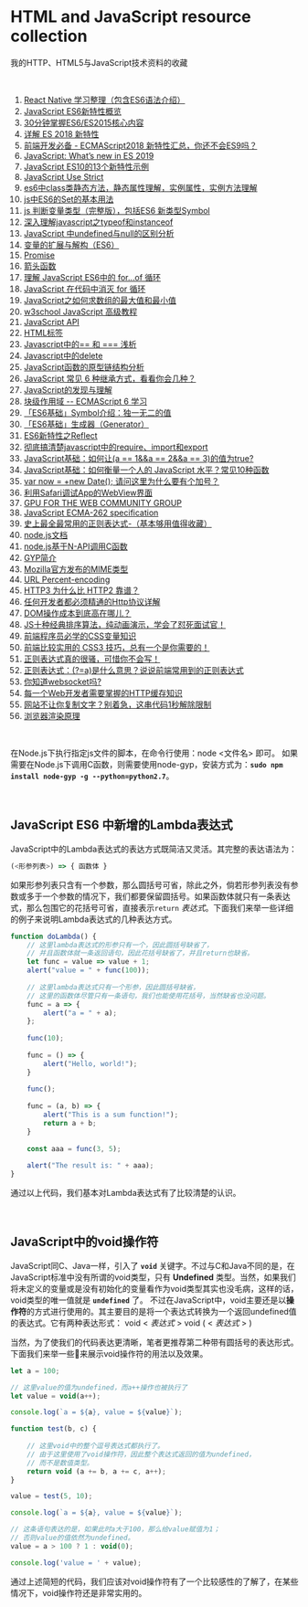 # HTML and JavaScript resource collection
我的HTTP、HTML5与JavaScript技术资料的收藏

<br />

1. [React Native 学习整理（包含ES6语法介绍）](https://www.kancloud.cn/guif_zhang/rn/451962)
1. [JavaScript ES6新特性概览](http://www.cnblogs.com/Wayou/p/es6_new_features.html)
1. [30分钟掌握ES6/ES2015核心内容](https://www.toutiao.com/a6707856897069810184)
1. [详解 ES 2018 新特性](https://www.toutiao.com/i6720746123973100040)
1. [前端开发必备 - ECMAScript2018 新特性汇总，你还不会ES9吗？](https://www.toutiao.com/a6733186476349063684/)
1. [JavaScript: What’s new in ES 2019](https://blog.tildeloop.com/posts/javascript-what’s-new-in-es2019)
1. [JavaScript ES10的13个新特性示例](https://www.toutiao.com/a6739397212779840004)
1. [JavaScript Use Strict](https://www.w3school.com.cn/js/js_strict.asp)
1. [es6中class类静态方法，静态属性理解，实例属性，实例方法理解](https://blog.csdn.net/qdmoment/article/details/82496685)
1. [js中ES6的Set的基本用法](https://www.cnblogs.com/wjcoding/p/11690886.html)
1. [js 判断变量类型（完整版），包括ES6 新类型Symbol](https://blog.csdn.net/Altaba/article/details/80405944)
1. [深入理解javascript之typeof和instanceof](https://blog.csdn.net/mevicky/article/details/50353881)
1. [JavaScript 中undefined与null的区别分析](https://www.toutiao.com/a6717529568934101517)
1. [变量的扩展与解构（ES6）](https://www.toutiao.com/i6721498381803323907/)
1. [Promise](https://developer.mozilla.org/zh-CN/docs/Web/JavaScript/Reference/Global_Objects/Promise)
1. [箭头函数](https://developer.mozilla.org/zh-CN/docs/Web/JavaScript/Reference/Functions/Arrow_functions)
1. [理解 JavaScript ES6中的 for…of 循环](http://blog.csdn.net/jasonzds/article/details/78366625?locationNum=6&fps=1)
1. [JavaScript 在代码中消灭 for 循环](https://www.toutiao.com/i6718992291366699528/)
1. [JavaScript之如何求数组的最大值和最小值](https://www.toutiao.com/a6724951771917058568)
1. [w3school JavaScript 高级教程](http://www.w3school.com.cn/js/index_pro.asp)
1. [JavaScript API](http://www.javascripture.com)
1. [HTML标签](http://www.w3school.com.cn/tags/tag_html.asp)
1. [Javascript中的== 和 === 浅析](http://blog.csdn.net/csdnMrY/article/details/78342326)
1. [Javascript中的delete](https://www.cnblogs.com/tylerdonet/p/4890939.html)
1. [JavaScript函数的原型链结构分析](https://www.toutiao.com/i6554161958382207501)
1. [JavaScript 常见 6 种继承方式，看看你会几种？](https://www.toutiao.com/a6710409815899767299)
1. [JavaScript的发现与理解](https://www.jianshu.com/p/8cb0f25bc746)
1. [块级作用域 -- ECMAScript 6 学习](http://blog.csdn.net/bifjhh_sk/article/details/79340444)
1. [「ES6基础」Symbol介绍：独一无二的值](https://www.toutiao.com/a6732269850283999748/)
1. [「ES6基础」生成器（Generator）](https://www.toutiao.com/a6712984431553937934/)
1. [ES6新特性之Reflect](https://www.toutiao.com/a6726748044210995715)
1. [彻底搞清楚javascript中的require、import和export](https://www.toutiao.com/a6687574679806280195)
1. [JavaScript基础：如何让(a == 1&&a == 2&&a == 3)的值为true?](https://www.toutiao.com/i6695747520343048712)
1. [JavaScript基础：如何衡量一个人的 JavaScript 水平？常见10种函数](https://www.toutiao.com/i6696293991266124302)
1. [var now = +new Date(); 请问这里为什么要有个加号？](https://www.toutiao.com/a6719280828267889155)
1. [利用Safari调试App的WebView界面](http://blog.csdn.net/u010046748/article/details/52981074)
1. [GPU FOR THE WEB COMMUNITY GROUP](https://www.w3.org/community/gpu/)
1. [JavaScript ECMA-262 specification](http://www.ecma-international.org/publications/standards/Ecma-262.htm)
1. [史上最全最常用的正则表达式-（基本够用值得收藏）](https://blog.csdn.net/prophet_007/article/details/25616385)
1. [node.js文档](https://nodejs.org/dist/latest-v8.x/docs/api/)
1. [node.js基于N-API调用C函数](http://cnodejs.org/topic/59f32ddd1b399c2f3ff9f613)
1. [GYP简介](http://blog.xiaogaozi.org/2011/10/29/introduction-to-gyp/)
1. [Mozilla官方发布的MIME类型](https://developer.mozilla.org/en-US/docs/Web/HTTP/Basics_of_HTTP/MIME_types)
1. [URL Percent-encoding](https://en.wikipedia.org/wiki/Percent-encoding)
1. [HTTP3 为什么比 HTTP2 靠谱？](https://www.toutiao.com/a6665109758166434308)
1. [任何开发者都必须精通的Http协议详解](https://www.toutiao.com/a6694000362984047108)
1.  [DOM操作成本到底高在哪儿？](https://segmentfault.com/a/1190000014070240)
1. [JS十种经典排序算法，纯动画演示，学会了怼死面试官！](https://www.toutiao.com/i6631361236942455303)
1. [前端程序员必学的CSS变量知识](https://www.toutiao.com/a6671488828957524493)
1. [前端比较实用的 CSS3 技巧，总有一个是你需要的！](https://www.toutiao.com/a6671475180818137614)
1. [正则表达式真的很骚，可惜你不会写！](https://www.toutiao.com/a6678604392393867787)
1. [正则表达式：(?=a)是什么意思？说说前端常用到的正则表达式](https://www.toutiao.com/i6696132898023539207)
1. [你知道websocket吗?](https://www.toutiao.com/a6678838791072907789)
1. [每一个Web开发者需要掌握的HTTP缓存知识](https://www.toutiao.com/a6680079212524601864/)
1. [网站不让你复制文字？别着急，这串代码1秒解除限制](https://www.toutiao.com/a6703815823682699787)
1. [浏览器渲染原理](https://www.toutiao.com/a6705214325000241667)

<br />

在Node.js下执行指定js文件的脚本，在命令行使用：node <文件名> 即可。
如果需要在Node.js下调用C函数，则需要使用node-gyp，安装方式为：**`sudo npm install node-gyp -g --python=python2.7`**。

<br />

## JavaScript ES6 中新增的Lambda表达式

JavaScript中的Lambda表达式的表达方式既简洁又灵活。其完整的表达语法为：
```javascript
(<形参列表>) => { 函数体 }
```
如果形参列表只含有一个参数，那么圆括号可省，除此之外，倘若形参列表没有参数或多于一个参数的情况下，我们都要保留圆括号。如果函数体就只有一条表达式，那么包围它的花括号可省，直接表示`return` *表达式*。下面我们来举一些详细的例子来说明Lambda表达式的几种表达方式。
```javascript
function doLambda() {
    // 这里lambda表达式的形参只有一个，因此圆括号缺省了，
    // 并且函数体就一条返回语句，因此花括号缺省了，并且return也缺省。
    let func = value => value + 1;
    alert("value = " + func(100));
    
    // 这里lambda表达式只有一个形参，因此圆括号缺省，
    // 这里的函数体尽管只有一条语句，我们也能使用花括号，当然缺省也没问题。
    func = a => {
        alert("a = " + a);
    };
    
    func(10);
    
    func = () => {
        alert("Hello, world!");
    }
    
    func();
    
    func = (a, b) => {
        alert("This is a sum function!");
        return a + b;
    }
    
    const aaa = func(3, 5);
    
    alert("The result is: " + aaa);
}
```

通过以上代码，我们基本对Lambda表达式有了比较清楚的认识。

<br />

## JavaScript中的void操作符

JavaScript同C、Java一样，引入了 **`void`** 关键字。不过与C和Java不同的是，在JavaScript标准中没有所谓的void类型，只有 **Undefined** 类型。当然，如果我们将未定义的变量或是没有初始化的变量看作为void类型其实也没毛病，这样的话，void类型的唯一值就是 **`undefined`** 了。
不过在JavaScript中，void主要还是以**操作符**的方式进行使用的。其主要目的是将一个表达式转换为一个返回undefined值的表达式。它有两种表达形式：
void  < *表达式* >
void ( < *表达式* > )

当然，为了使我们的代码表达更清晰，笔者更推荐第二种带有圆括号的表达形式。
下面我们来举一些🌰来展示void操作符的用法以及效果。
```javascript
let a = 100;

// 这里value的值为undefined，而a++操作也被执行了
let value = void(a++);

console.log(`a = ${a}, value = ${value}`);

function test(b, c) {
    
    // 这里void中的整个逗号表达式都执行了。
    // 由于这里使用了void操作符，因此整个表达式返回的值为undefined，
    // 而不是数值类型。
    return void (a += b, a += c, a++);
}

value = test(5, 10);

console.log(`a = ${a}, value = ${value}`);

// 这条语句表达的是，如果此时a大于100，那么给value赋值为1；
// 否则value的值依然为undefined。
value = a > 100 ? 1 : void(0);

console.log('value = ' + value);
```

通过上述简短的代码，我们应该对void操作符有了一个比较感性的了解了，在某些情况下，void操作符还是非常实用的。

